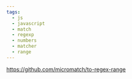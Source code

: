 ```yaml
---
tags:
  - js
  - javascript
  - match
  - regexp
  - numbers
  - matcher
  - range
---
```

https://github.com/micromatch/to-regex-range


